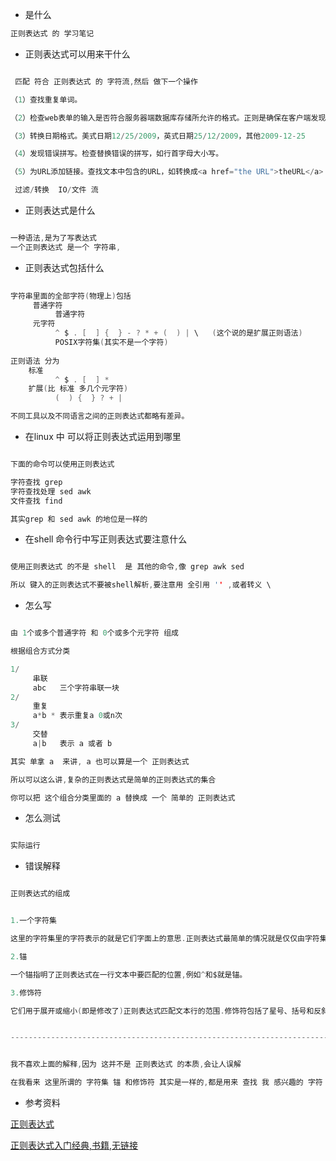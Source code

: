- 是什么

```c
正则表达式 的 学习笔记
```


- 正则表达式可以用来干什么

```c

 匹配 符合 正则表达式 的 字符流,然后 做下一个操作

（1）查找重复单词。

（2）检查web表单的输入是否符合服务器端数据库存储所允许的格式。正则是确保在客户端发现不适当数据的理想选择。

（3）转换日期格式。美式日期12/25/2009，英式日期25/12/2009，其他2009-12-25

（4）发现错误拼写。检查替换错误的拼写，如行首字母大小写。

（5）为URL添加链接。查找文本中包含的URL，如转换成<a href="the URL">theURL</a>

 过滤/转换  IO/文件 流

```

- 正则表达式是什么

```c

一种语法,是为了写表达式
一个正则表达式 是一个 字符串,
```


- 正则表达式包括什么

```c
    
字符串里面的全部字符(物理上)包括
     普通字符 
          普通字符
     元字符
          ^ $ . [  ] {  } - ? * + (  ) | \   (这个说的是扩展正则语法) 
          POSIX字符集(其实不是一个字符)
	
正则语法 分为
	标准
          ^ $ . [  ] *
	扩展(比 标准 多几个元字符)
          (  ) {  } ? + |

不同工具以及不同语言之间的正则表达式都略有差异。
```


- 在linux 中 可以将正则表达式运用到哪里

```c

下面的命令可以使用正则表达式

字符查找 grep
字符查找处理 sed awk
文件查找 find

其实grep 和 sed awk 的地位是一样的

```


- 在shell 命令行中写正则表达式要注意什么

```c

使用正则表达式 的不是 shell  是 其他的命令,像 grep awk sed 

所以 键入的正则表达式不要被shell解析,要注意用 全引用 '' ,或者转义 \

```


- 怎么写

```c

由 1个或多个普通字符 和 0个或多个元字符 组成

根据组合方式分类

1/
     串联
     abc   三个字符串联一块
2/
     重复
     a*b * 表示重复a 0或n次
3/
     交替
     a|b   表示 a 或者 b 

其实 单拿 a  来讲, a 也可以算是一个 正则表达式

所以可以这么讲,复杂的正则表达式是简单的正则表达式的集合

你可以把 这个组合分类里面的 a 替换成 一个 简单的 正则表达式

```


- 怎么测试

```c

实际运行

```


- 错误解释

```c

正则表达式的组成


1.一个字符集

这里的字符集里的字符表示的就是它们字面上的意思.正则表达式最简单的情况就是仅仅由字符集组成,而没有其他的元字符。

2.锚

一个锚指明了正则表达式在一行文本中要匹配的位置,例如^和$就是锚。

3.修饰符

它们用于展开或缩小(即是修改了)正则表达式匹配文本行的范围.修饰符包括了星号、括号和反斜杠符号。


--------------------------------------------------------------------------------


我不喜欢上面的解释,因为 这并不是 正则表达式 的本质,会让人误解

在我看来 这里所谓的 字符集 锚 和修饰符 其实是一样的,都是用来 查找 我 感兴趣的 字符

```


- 参考资料

[正则表达式](http://wiki.jikexueyuan.com/project/linux-command/chap20.html)

[正则表达式入门经典,书籍,无链接](书籍)

